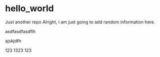 # hello_world
Just another repo
Alright, I am just going to add random information here.



asdfasdfasdflh



ajskjdfh


123
1323
123
